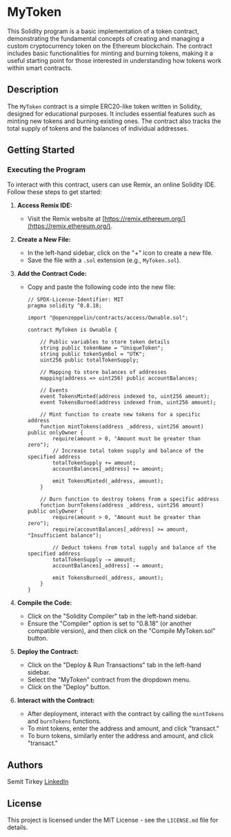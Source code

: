# MyToken

This Solidity program is a basic implementation of a token contract, demonstrating the fundamental concepts of creating and managing a custom cryptocurrency token on the Ethereum blockchain. The contract includes basic functionalities for minting and burning tokens, making it a useful starting point for those interested in understanding how tokens work within smart contracts.

## Description

The `MyToken` contract is a simple ERC20-like token written in Solidity, designed for educational purposes. It includes essential features such as minting new tokens and burning existing ones. The contract also tracks the total supply of tokens and the balances of individual addresses.

## Getting Started

### Executing the Program

To interact with this contract, users can use Remix, an online Solidity IDE. Follow these steps to get started:

1. **Access Remix IDE:**
   - Visit the Remix website at [https://remix.ethereum.org/](https://remix.ethereum.org/).

2. **Create a New File:**
   - In the left-hand sidebar, click on the "+" icon to create a new file.
   - Save the file with a `.sol` extension (e.g., `MyToken.sol`).

3. **Add the Contract Code:**
   - Copy and paste the following code into the new file:

     ```solidity
     // SPDX-License-Identifier: MIT
     pragma solidity ^0.8.18;

     import "@openzeppelin/contracts/access/Ownable.sol";

     contract MyToken is Ownable {

         // Public variables to store token details
         string public tokenName = "UniqueToken";
         string public tokenSymbol = "UTK";
         uint256 public totalTokenSupply;

         // Mapping to store balances of addresses
         mapping(address => uint256) public accountBalances;

         // Events
         event TokensMinted(address indexed to, uint256 amount);
         event TokensBurned(address indexed from, uint256 amount);

         // Mint function to create new tokens for a specific address
         function mintTokens(address _address, uint256 amount) public onlyOwner {
             require(amount > 0, "Amount must be greater than zero");
             // Increase total token supply and balance of the specified address
             totalTokenSupply += amount;
             accountBalances[_address] += amount;

             emit TokensMinted(_address, amount);
         }

         // Burn function to destroy tokens from a specific address
         function burnTokens(address _address, uint256 amount) public onlyOwner {
             require(amount > 0, "Amount must be greater than zero");
             require(accountBalances[_address] >= amount, "Insufficient balance");

             // Deduct tokens from total supply and balance of the specified address
             totalTokenSupply -= amount;
             accountBalances[_address] -= amount;

             emit TokensBurned(_address, amount);
         }
     }
     ```

4. **Compile the Code:**
   - Click on the "Solidity Compiler" tab in the left-hand sidebar.
   - Ensure the "Compiler" option is set to "0.8.18" (or another compatible version), and then click on the "Compile MyToken.sol" button.

5. **Deploy the Contract:**
   - Click on the "Deploy & Run Transactions" tab in the left-hand sidebar.
   - Select the "MyToken" contract from the dropdown menu.
   - Click on the "Deploy" button.

6. **Interact with the Contract:**
   - After deployment, interact with the contract by calling the `mintTokens` and `burnTokens` functions.
   - To mint tokens, enter the address and amount, and click "transact."
   - To burn tokens, similarly enter the address and amount, and click "transact."

## Authors

Semit Tirkey
[LinkedIn](www.linkedin.com/in/sam-tirkey-88580030b)

## License

This project is licensed under the MIT License - see the `LICENSE.md` file for details.
